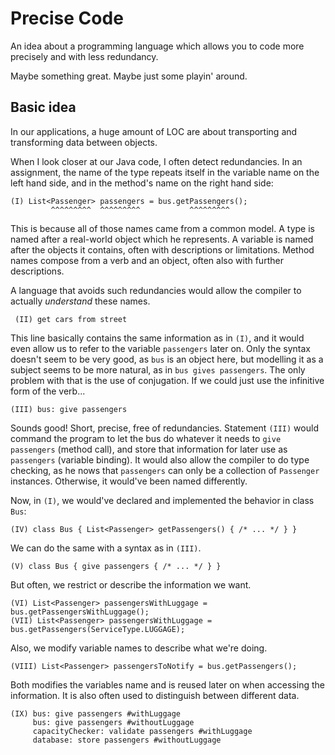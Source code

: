 # Precise Code

An idea about a programming language which allows you to code more precisely and with less redundancy.

Maybe something great. Maybe just some playin' around.

## Basic idea

In our applications, a huge amount of LOC are about transporting and transforming data between objects.

When I look closer at our Java code, I often detect redundancies.
In an assignment, the name of the type repeats itself in the variable name on the left hand side, and in the method's name on the right hand side:

    (I) List<Passenger> passengers = bus.getPassengers();
             ^^^^^^^^^  ^^^^^^^^^           ^^^^^^^^^

This is because all of those names came from a common model.
A type is named after a real-world object which he represents.
A variable is named after the objects it contains, often with descriptions or limitations.
Method names compose from a verb and an object, often also with further descriptions.

A language that avoids such redundancies would allow the compiler to actually _understand_ these names.

     (II) get cars from street

This line basically contains the same information as in `(I)`, and it would even allow us to refer to the variable `passengers` later on.
Only the syntax doesn't seem to be very good, as `bus` is an object here, but modelling it as a subject seems to be more natural, as in `bus gives passengers`.
The only problem with that is the use of conjugation.
If we could just use the infinitive form of the verb...

    (III) bus: give passengers

Sounds good!
Short, precise, free of redundancies.
Statement `(III)` would command the program to let the bus do whatever it needs to `give passengers` (method call), and store that information for later use as `passengers` (variable binding).
It would also allow the compiler to do type checking, as he nows that `passengers` can only be a collection of `Passenger` instances.
Otherwise, it would've been named differently.

Now, in `(I)`, we would've declared and implemented the behavior in class `Bus`:

    (IV) class Bus { List<Passenger> getPassengers() { /* ... */ } }

We can do the same with a syntax as in `(III)`.

    (V) class Bus { give passengers { /* ... */ } }

But often, we restrict or describe the information we want.

    (VI) List<Passenger> passengersWithLuggage = bus.getPassengersWithLuggage();
    (VII) List<Passenger> passengersWithLuggage = bus.getPassengers(ServiceType.LUGGAGE);

Also, we modify variable names to describe what we're doing.

    (VIII) List<Passenger> passengersToNotify = bus.getPassengers();

Both modifies the variables name and is reused later on when accessing the information.
It is also often used to distinguish between different data.

    (IX) bus: give passengers #withLuggage
         bus: give passengers #withoutLuggage
         capacityChecker: validate passengers #withLuggage
         database: store passengers #withoutLuggage

